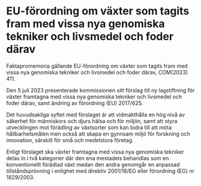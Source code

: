 # EU-förordning om växter som tagits fram med vissa nya genomiska tekniker och livsmedel och foder därav

Faktapromemoria gällande EU\-förordning om växter som tagits fram med vissa nya genomiska tekniker och livsmedel och foder därav, COM(2023\) 411\.

Den 5 juli 2023 presenterade kommissionen sitt förslag till ny lagstiftning för
växter framtagna med vissa nya genomiska tekniker och livsmedel och foder
därav, samt ändring av förordning (EU) 2017/625\.

Det huvudsakliga syftet med förslaget är att vidmakthålla en hög nivå av
säkerhet för människors och djurs hälsa och för miljön, samt att styra
utvecklingen mot förädling av växtsorter som kan bidra till att möta
hållbarhetsmålen men också att skapa en gynnsam miljö för forskning och
innovation, särskilt för små och medelstora företag.

Enligt förslaget ska växter framtagna med vissa nya genomiska tekniker
delas in i två kategorier där den ena mestadels behandlas som en
konventionellt förädlad växt medan den andra genomgår en anpassad
tillståndsprövning i enlighet med direktiv 2001/18/EG eller förordning (EG)
nr 1829/2003\.
